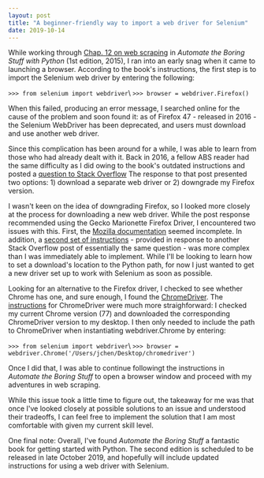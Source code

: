 ```yaml
---
layout: post
title: "A beginner-friendly way to import a web driver for Selenium"
date: 2019-10-14
---
```


While working through [Chap. 12 on web scraping](https://automatetheboringstuff.com/2e/chapter12/) in *Automate the Boring Stuff with Python* (1st edition, 2015), I ran into an early snag when it came to launching a browser. According to the book's instructions, the first step is to import the Selenium web driver by entering the following:

`>>> from selenium import webdriver`\\
`>>> browser = webdriver.Firefox()`

When this failed, producing an error message, I searched online for the cause of the problem and soon found it: as of Firefox 47 - released in 2016 - the Selenium WebDriver has been deprecated, and users must download and use another web driver. 

Since this complication has been around for a while, I was able to learn from those who had already dealt with it. Back in 2016, a fellow ABS reader had the same difficulty as I did owing to the book's outdated instructions and posted a [question to Stack Overflow](https://stackoverflow.com/questions/37966050/automate-the-boring-stuff-with-python-outdated-instructions-for-launching-seleni) The response to that post presented two options: 1) download a separate web driver or 2) downgrade my Firefox version. 

I wasn't keen on the idea of downgrading Firefox, so I looked more closely at the process for downloading a new web driver. While the post response recommended using the Gecko Marionette Firefox Driver, I encountered two issues with this. First, the [Mozilla documentation](https://developer.mozilla.org/en-US/docs/Web/WebDriver) seemed incomplete. In addition, a [second set of instructions](https://stackoverflow.com/questions/37761668/cant-open-browser-with-selenium-after-firefox-update) - provided in response to another Stack Overflow post of essentially the same question - was more complex than I was immediately able to implement. While I'll be looking to learn how to set a download's location to the Python path, for now I just wanted to get a new driver set up to work with Selenium as soon as possible. 

Looking for an alternative to the Firefox driver, I checked to see whether Chrome has one, and sure enough, I found the [ChromeDriver](https://sites.google.com/a/chromium.org/chromedriver/). The [instructions](https://sites.google.com/a/chromium.org/chromedriver/getting-started) for ChromeDriver were much more straighforward: I checked my current Chrome version (77) and downloaded the corresponding ChromeDriver version to my desktop. I then only needed to include the path to ChromeDriver when instantiating webdriver.Chrome by entering:

`>>> from selenium import webdriver`\\
`>>> browser = webdriver.Chrome('/Users/jchen/Desktop/chromedriver')`

Once I did that, I was able to continue followingt the instructions in *Automate the Boring Stuff* to open a browser window and proceed with my adventures in web scraping. 

While this issue took a little time to figure out, the takeaway for me was that once I've looked closely at possible solutions to an issue and understood their tradeoffs, I can feel free to implement the solution that I am most comfortable with given my current skill level. 

One final note: Overall, I've found *Automate the Boring Stuff* a fantastic book for getting started with Python. The second edition is scheduled to be released in late October 2019, and hopefully will include updated instructions for using a web driver with Selenium. 
